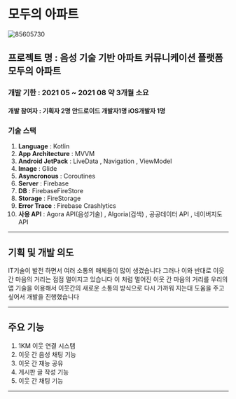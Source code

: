 # 모두의 아파트
![85605730](https://user-images.githubusercontent.com/59818827/197326154-939ec400-c69b-4700-8261-6077950e02fc.png)


## 프로젝트 명 : 음성 기술 기반 아파트 커뮤니케이션 플랫폼 모두의 아파트

### 개발 기한 : 2021 05 ~ 2021 08 약 3개월 소요

#### 개발 참여자 : 기획자 2명 안드로이드 개발자1명 iOS개발자 1명


### 기술 스택<br>
1. **Language** : Kotlin<br>
2. **App Architecture** : MVVM<br>
3. **Android JetPack** : LiveData , Navigation , ViewModel<br>
4. **Image** : Glide <br>
5. **Asyncronous** : Coroutines<br>
6. **Server** : Firebase<br>
7. **DB** : FirebaseFireStore<br>
8. **Storage** : FireStorage<br>
9. **Error Trace** : Firebase Crashlytics<br>
10. **사용 API** : Agora API(음성기술) , Algoria(검색) , 공공데이터 API , 네이버지도API <br>
---
## 기획 및 개발 의도<br>

IT기술이 발전 하면서 여러 소통의 매체들이 많이 생겼습니다 그러나 이와 반대로 이웃 간 마음의 거리는 점점 멀이지고 있습니다
이 처럼 멀어진 이웃 간 마음의 거리를 우리의 앱 기술을 이용해서 이웃간의 새로운 소통의 방식으로 다시 가까워 지는대 도움을 주고 싶어서 개발을 진행했습니다<br>

---

## 주요 기능 <br>

1. 1KM 이웃 연결 시스탬
2. 이웃 간 음성 채팅 기능
3. 이웃 간 재능 공유
4. 게시판 글 작성 기능
5. 이웃 간 채팅 기능 <br>

---

## 















